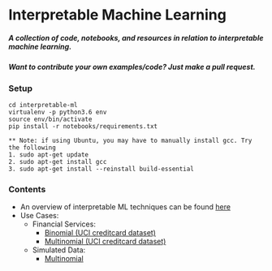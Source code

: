 # Interpretable Machine Learning

##### **A collection of code, notebooks, and resources in relation to interpretable machine learning.**

##### **Want to contribute your own examples/code?** Just make a pull request.

### Setup
```
cd interpretable-ml
virtualenv -p python3.6 env
source env/bin/activate
pip install -r notebooks/requirements.txt

** Note: if using Ubuntu, you may have to manually install gcc. Try the following 
1. sudo apt-get update
2. sudo apt-get install gcc
3. sudo apt-get install --reinstall build-essential
```
### Contents 
* An overview of interpretable ML techniques can be found [here](https://github.com/navdeep-G/interpretable-ml/tree/master/interpretable_ml.pdf)
* Use Cases:
	* Financial Services:
  		* [Binomial (UCI creditcard dataset) ](https://github.com/navdeep-G/interpretable-ml/tree/master/jupyter-notebooks/credit/binomial)
  		* [Multinomial (UCI creditcard dataset)](https://github.com/navdeep-G/interpretable-ml/tree/master/jupyter-notebooks/credit/multinomial)
  	* Simulated Data:
  		* [Multinomial](https://github.com/navdeep-G/interpretable-ml/tree/master/notebooks/simulated/multinomial)
